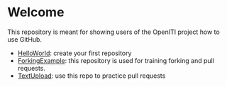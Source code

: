 # Welcome

This repository is meant for showing users of the OpenITI project how to use GitHub.

* [HelloWorld](https://github.com/OpenITI-Training/HelloWorld): create your first repository
* [ForkingExample](https://github.com/OpenITI-Training/ForkingExample): this repository is used for training forking and pull requests. 
* [TextUpload](https://github.com/OpenITI-Training/TextUpload): use this repo to practice pull requests
